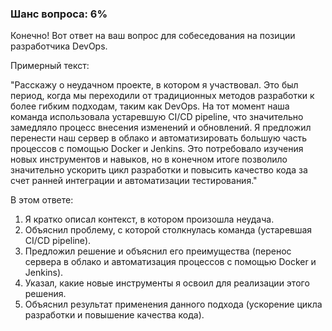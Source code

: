 ### Шанс вопроса: 6%

Конечно! Вот ответ на ваш вопрос для собеседования на позиции разработчика DevOps.

Примерный текст:

"Расскажу о неудачном проекте, в котором я участвовал. Это был период, когда мы переходили от традиционных методов разработки к более гибким подходам, таким как DevOps. На тот момент наша команда использовала устаревшую CI/CD pipeline, что значительно замедляло процесс внесения изменений и обновлений. Я предложил перенести наш сервер в облако и автоматизировать большую часть процессов с помощью Docker и Jenkins. Это потребовало изучения новых инструментов и навыков, но в конечном итоге позволило значительно ускорить цикл разработки и повысить качество кода за счет ранней интеграции и автоматизации тестирования."

В этом ответе:
1. Я кратко описал контекст, в котором произошла неудача.
2. Объяснил проблему, с которой столкнулась команда (устаревшая CI/CD pipeline).
3. Предложил решение и объяснил его преимущества (перенос сервера в облако и автоматизация процессов с помощью Docker и Jenkins).
4. Указал, какие новые инструменты я освоил для реализации этого решения.
5. Объяснил результат применения данного подхода (ускорение цикла разработки и повышение качества кода).